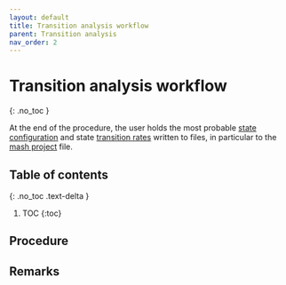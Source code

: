 ```yaml
---
layout: default
title: Transition analysis workflow
parent: Transition analysis
nav_order: 2
---
```


# Transition analysis workflow
{: .no_toc }

At the end of the procedure, the user holds the most probable <u>state configuration</u> and state <u>transition rates</u> written to files, in particular to the 
[mash project](../..//output-files/mash-mash-project.html) file.

## Table of contents 
{: .no_toc .text-delta }

1. TOC
{:toc}

## Procedure
 
 
## Remarks

